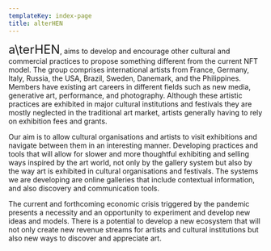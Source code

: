 ```yaml
---
templateKey: index-page
title: alterHEN
---
```

<span class="logo-text" style="font-size: 1.5rem">a\ter<span style="font-size: 1.5rem" class="logo-text-HEN">HEN</span></span>, aims to develop and encourage other cultural and commercial practices to propose something different from the current NFT model. The group comprises international artists from France, Germany, Italy, Russia, the USA, Brazil, Sweden, Danemark, and the Philippines. Members have existing art careers in different fields such as new media, generative art, performance, and photography. Although these artistic practices are exhibited in major cultural institutions and festivals they are mostly neglected in the traditional art market, artists generally having to rely on exhibition fees and grants.

Our aim is to allow cultural organisations and artists to visit exhibitions and navigate between them in an interesting manner. Developing practices and tools that will allow for slower and more thoughtful exhibiting and selling ways inspired by the art world, not only by the gallery system but also by the way art is exhibited in cultural organisations and festivals. The systems we are developing are online galleries that include contextual information, and also discovery and communication tools.

The current and forthcoming economic crisis triggered by the pandemic presents a necessity and an opportunity to experiment and develop new ideas and models. There is a potential to develop a new ecosystem that will not only create new revenue streams for artists and cultural institutions but also new ways to discover and appreciate art.
